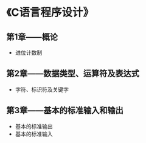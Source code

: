 # 《C语言程序设计》

## 第1章——概论

* 进位计数制


## 第2章——数据类型、运算符及表达式

* 字符、标识符及关键字


## 第3章——基本的标准输入和输出

* 基本的标准输出
* 基本的标准输入

